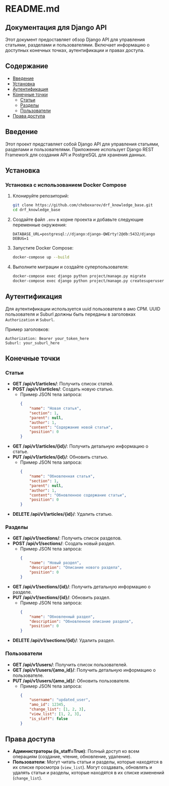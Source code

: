 # README.md

## Документация для Django API

Этот документ предоставляет обзор Django API для управления статьями, разделами и пользователями. Включает информацию о доступных конечных точках, аутентификации и правах доступа.

## Содержание

- [Введение](#введение)
- [Установка](#установка)
- [Аутентификация](#аутентификация)
- [Конечные точки](#конечные-точки)
  - [Статьи](#статьи)
  - [Разделы](#разделы)
  - [Пользователи](#пользователи)
- [Права доступа](#права-доступа)

## Введение

Этот проект представляет собой Django API для управления статьями, разделами и пользователями. Приложение использует Django REST Framework для создания API и PostgreSQL для хранения данных.

## Установка

### Установка с использованием Docker Compose

1. Клонируйте репозиторий:
    ```bash
    git clone https://github.com/cheboxarov/drf_knowledge_base.git
    cd drf_knowledge_base
    ```

2. Создайте файл `.env` в корне проекта и добавьте следующие переменные окружения:
    ```env
    DATABASE_URL=postgresql://django:django-QWErty!2@db:5432/django
    DEBUG=1
    ```

3. Запустите Docker Compose:
    ```bash
    docker-compose up --build
    ```

4. Выполните миграции и создайте суперпользователя:
    ```bash
    docker-compose exec django python project/manage.py migrate
    docker-compose exec django python project/manage.py createsuperuser
    ```

## Аутентификация

Для аутентификации используется uuid пользователя в амо СРМ. UUID пользователя и Suburl должны быть переданы в заголовках `Authorization` и `Suburl`.

Пример заголовков:
```
Authorization: Bearer your_token_here
Suburl: your_suburl_here
```

## Конечные точки

### Статьи

- **GET /api/v1/articles/**: Получить список статей.
- **POST /api/v1/articles/**: Создать новую статью.
  - Пример JSON тела запроса:
    ```json
    {
        "name": "Новая статья",
        "section": 1,
        "parent": null,
        "author": 1,
        "content": "Содержание новой статьи",
        "position": 0
    }
    ```
- **GET /api/v1/articles/{id}/**: Получить детальную информацию о статье.
- **PUT /api/v1/articles/{id}/**: Обновить статью.
  - Пример JSON тела запроса:
    ```json
    {
        "name": "Обновленная статья",
        "section": 1,
        "parent": null,
        "author": 1,
        "content": "Обновленное содержание статьи",
        "position": 0
    }
    ```
- **DELETE /api/v1/articles/{id}/**: Удалить статью.

### Разделы

- **GET /api/v1/sections/**: Получить список разделов.
- **POST /api/v1/sections/**: Создать новый раздел.
  - Пример JSON тела запроса:
    ```json
    {
        "name": "Новый раздел",
        "description": "Описание нового раздела",
        "position": 0
    }
    ```
- **GET /api/v1/sections/{id}/**: Получить детальную информацию о разделе.
- **PUT /api/v1/sections/{id}/**: Обновить раздел.
  - Пример JSON тела запроса:
    ```json
    {
        "name": "Обновленный раздел",
        "description": "Обновленное описание раздела",
        "position": 0
    }
    ```
- **DELETE /api/v1/sections/{id}/**: Удалить раздел.

### Пользователи

- **GET /api/v1/users/**: Получить список пользователей.
- **GET /api/v1/users/{amo_id}/**: Получить детальную информацию о пользователе.
- **PUT /api/v1/users/{amo_id}/**: Обновить пользователя.
  - Пример JSON тела запроса:
    ```json
    {
        "username": "updated_user",
        "amo_id": 12345,
        "change_list": [1, 2, 3],
        "view_list": [1, 2, 3],
        "is_staff": false
    }
    ```

## Права доступа

- **Администраторы (is_staff=True)**: Полный доступ ко всем операциям (создание, чтение, обновление, удаление).
- **Пользователи**: Могут читать статьи и разделы, которые находятся в их списке просмотра (`view_list`). Могут создавать, обновлять и удалять статьи и разделы, которые находятся в их списке изменений (`change_list`).